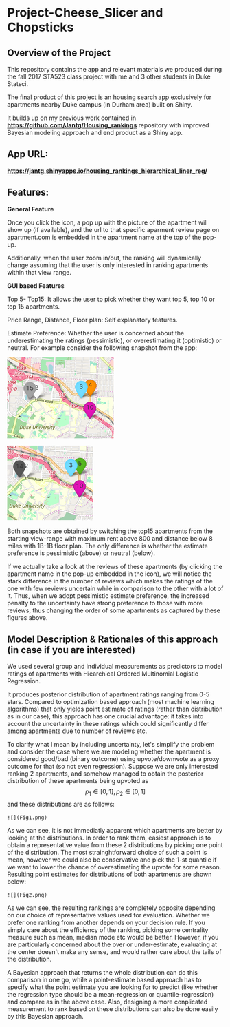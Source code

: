 # Project-Cheese_Slicer and Chopsticks

## Overview of the Project

This repository contains the app and relevant materials we produced during the fall 2017 STA523 class project with me and 3 other students in Duke Statsci.

The final product of this project is an housing search app exclusively for apartments nearby Duke campus (in Durham area) built on Shiny.

It builds up on my previous work contained in **https://github.com/Jantg/Housing_rankings** repository with improved Bayesian modeling approach and end product as a Shiny app.
 
## App URL:

**https://jantg.shinyapps.io/housing_rankings_hierarchical_liner_reg/**
 
##  Features:
	
**General Feature**

Once you click the icon, a pop up with the picture of the apartment will show up (if available), and the url to that specific aparment review page on apartment.com is embedded in the apartment name at the top of the pop-up.

Additionally, when the user zoom in/out, the ranking will dynamically change assuming that the user is only interested in ranking apartments within that view range.

**GUI based Features**

Top 5- Top15: It allows the user to pick whether they want top 5, top 10 or top 15 apartments.

Price Range, Distance, Floor plan: Self explanatory features.

Estimate Preference: Whether the user is concerned about the underestimating the ratings (pessimistic), or overestimating it (optimistic) or neutral. For example consider the following snapshot from the app:
	
![](Pessimistic.png)

![](Neutral.png)

Both snapshots are obtained by switching the top15 apartments from the starting view-range with maximum rent above 800 and distance below 8 miles with 1B-1B floor plan. The only difference is whether the estimate preference is pessimistic (above) or neutral (below).

If we actually take a look at the reviews of these apartments (by clicking the apartment name in the pop-up embedded in the icon), we will notice the stark difference in the number of reviews which makes the ratings of the one with few reviews uncertain while in comparison to the other with a lot of it. Thus, when we adopt pessimistic estimate preference, the increased penalty to the uncertainty have strong preference to those with more reviews, thus changing the order of some apartments as captured by these figures above.

## Model Description & Rationales of this approach (in case if you are interested)

We used several group and individual measurements as predictors to model ratings of apartments with Hiearchical Ordered Multinomial Logistic Regression.

It produces posterior distribution of apartment ratings ranging from 0-5 stars. Compared to optimization based approach (most machine learning algorithms) that only yields point estimate of ratings (rather than distribution as in our case), this approach has one crucial advantage: it takes into account the uncertainty in these ratings which could significantly differ among apartments due to number of reviews etc.

To clarify what I mean by including uncertainty, let's simplify the problem and consider the case where we are modeling whether the apartment is considered good/bad (binary outcome) using upvote/downwote as a proxy outcome for that (so not even regression). Suppose we are only interested ranking 2 apartments, and somehow managed to obtain the posterior distribution of these apartments being upvoted as $$ p_1 \in [0,1] , p_2 \in[0,1] $$ and these distributions are as follows:
	
	![](Fig1.png)
	
As we can see, it is not immediatly apparent which apartments are better by looking at the distributions. In order to rank them, easiest approach is to obtain a representative value from these 2 distributions by picking one point of the distribution. The most strainghtforward choice of such a point is mean, however we could also be conservative and pick the 1-st quantile if we want to lower the chance of overestimating the upvote for some reason. Resulting point estimates for distributions of both apartments are shown below:
	
	![](Fig2.png)
	
As we can see, the resulting rankings are completely opposite depending on our choice of representative values used for evaluation. Whether we prefer one ranking from another depends on your decision rule. If you simply care about the efficiency of the ranking, picking some centrality measure such as mean, median mode etc would be better. However, if you are particularly concerned about the over or under-estimate, evaluating at the center doesn't make any sense, and would rather care about the tails of the distribution.

A Bayesian approach that returns the whole distribution can do this comparison in one go, while a point-estimate based approach has to specify what the point estimate you are looking for to predict (like whether the regression type should be a mean-regression or quantile-regression) and compare as in the above case. Also, designing a more conplicated measurement to rank based on these distributions can also be done easily by this Bayesian approach.
